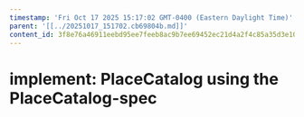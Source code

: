 ```yaml
---
timestamp: 'Fri Oct 17 2025 15:17:02 GMT-0400 (Eastern Daylight Time)'
parent: '[[../20251017_151702.cb69804b.md]]'
content_id: 3f8e76a46911eebd95ee7feeb8ac9b7ee69452ec21d4a2f4c85a35d3e105dac4
---
```


# implement: PlaceCatalog using the PlaceCatalog-spec
